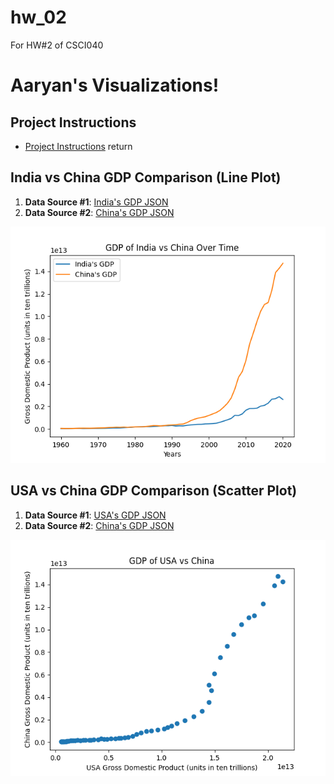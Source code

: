 # hw_02
For HW#2 of CSCI040

# Aaryan's Visualizations!


## Project Instructions
* [Project Instructions](https://github.com/mikeizbicki/cmc-csci040/tree/2021fall/hw_02) return





## India vs China GDP Comparison (Line Plot)
1. **Data Source #1**: [India's GDP JSON](https://api.worldbank.org/v2/countries/IND/indicators/NY.GDP.MKTP.CD?per_page=5000&format=json)
2. **Data Source #2**: [China's GDP JSON](https://api.worldbank.org/v2/countries/CHN/indicators/NY.GDP.MKTP.CD?per_page=5000&format=json)


<img src="india_china_gdp_comparison.png" 
alt="india_china_gdp_comparison"/>




## USA vs China GDP Comparison (Scatter Plot)
1. **Data Source #1**: [USA's GDP JSON](https://api.worldbank.org/v2/countries/USA/indicators/NY.GDP.MKTP.CD?per_page=5000&format=json)
2. **Data Source #2**: [China's GDP JSON](https://api.worldbank.org/v2/countries/CHN/indicators/NY.GDP.MKTP.CD?per_page=5000&format=json)


<img src="usa_china_gdp_comparison.png" 
alt="usa_china_gdp_comparison"/>


